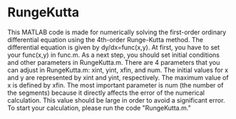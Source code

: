 # RungeKutta
This MATLAB code is made for numerically solving the first-order ordinary differential equation using the 4th-order Runge-Kutta method. The differential equation is given by dy/dx=func(x,y). At first, you have to set your func(x,y) in func.m. As a next step, you should set initial conditions and other parameters in RungeKutta.m. There are 4 parameters that you can adjust in RungeKutta.m: xint, yint, xfin, and num. The initial values for x and y are represented by xint and yint, respectively. The maximum value of x is defined by xfin. The most important parameter is num (the number of the segments) because it directly affects the error of the numerical calculation. This value should be large in order to avoid a significant error. To start your calculation, please run the code "RungeKutta.m."
